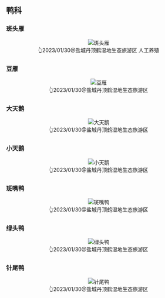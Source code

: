 ## 鸭科

### 斑头雁
<div style="text-align: center;"><img src="https://asgeologeekfan-images.oss-cn-hangzhou.aliyuncs.com/img/202304252113724.jpg" alt="斑头雁" title="斑头雁" ></div>
<div style="text-align: center;">👆2023/01/30@盐城丹顶鹤湿地生态旅游区 人工养殖</div>

### 豆雁
<div style="text-align: center;"><img src="https://asgeologeekfan-images.oss-cn-hangzhou.aliyuncs.com/img/202304252240797.jpg" alt="豆雁" title="豆雁" ></div>
<div style="text-align: center;">👆2023/01/30@盐城丹顶鹤湿地生态旅游区</div>

### 大天鹅
<div style="text-align: center;"><img src="" alt="大天鹅" title="大天鹅" ></div>
<div style="text-align: center;">👆2023/01/30@盐城丹顶鹤湿地生态旅游区</div>

### 小天鹅
<div style="text-align: center;"><img src="" alt="小天鹅" title="小天鹅" ></div>
<div style="text-align: center;">👆2023/01/30@盐城丹顶鹤湿地生态旅游区</div>

### 斑嘴鸭
<div style="text-align: center;"><img src="" alt="斑嘴鸭" title="斑嘴鸭" ></div>
<div style="text-align: center;">👆2023/01/30@盐城丹顶鹤湿地生态旅游区</div>

### 绿头鸭
<div style="text-align: center;"><img src="" alt="绿头鸭" title="绿头鸭" ></div>
<div style="text-align: center;">👆2023/01/30@盐城丹顶鹤湿地生态旅游区</div>

### 针尾鸭
<div style="text-align: center;"><img src="" alt="针尾鸭" title="针尾鸭" ></div>
<div style="text-align: center;">👆2023/01/30@盐城丹顶鹤湿地生态旅游区</div>
